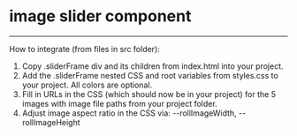 # image slider component
---
How to integrate (from files in src folder):
1. Copy .sliderFrame div and its children from index.html into your project.
2. Add the .sliderFrame nested CSS and root variables from styles.css to your
project. All colors are optional.
3. Fill in URLs in the CSS (which should now be in your project) for the 5
images with image file paths from your project folder.
4. Adjust image aspect ratio in the CSS via: --rollImageWidth, --rollImageHeight

